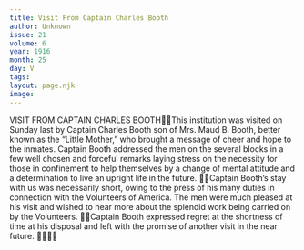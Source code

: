 ```yaml
---
title: Visit From Captain Charles Booth
author: Unknown
issue: 21
volume: 6
year: 1916
month: 25
day: V
tags:
layout: page.njk
image:
---
```

VISIT FROM CAPTAIN CHARLES BOOTHThis institution was visited on Sunday last by Captain Charles Booth son of Mrs. Maud B. Booth, better known as the “Little Mother,” who brought a message of cheer and hope to the inmates. Captain Booth addressed the men on the several blocks in a few well chosen and forceful remarks laying stress on the necessity for those in confinement to help themselves by a change of mental attitude and a determination to live an upright life in the future. Captain Booth’s stay with us was necessarily short, owing to the press of his many duties in connection with the Volunteers of America. The men were much pleased at his visit and wished to hear more about the splendid work being carried on by the Volunteers. Captain Booth expressed regret at the shortness of time at his disposal and left with the promise of another visit in the near future. 
